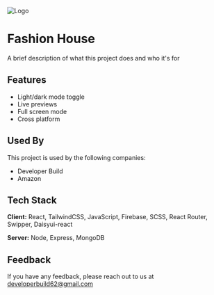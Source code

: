
![Logo](https://i.ibb.co/Px3hzhP/unnamed.gif)


# Fashion House

A brief description of what this project does and who it's for


## Features

- Light/dark mode toggle
- Live previews
- Full screen mode
- Cross platform


## Used By

This project is used by the following companies:

- Developer Build
- Amazon 


## Tech Stack

**Client:** React, TailwindCSS, JavaScript, Firebase, SCSS, React Router, Swipper, Daisyui-react

**Server:** Node, Express, MongoDB


## Feedback

If you have any feedback, please reach out to us at developerbuild62@gmail.com

